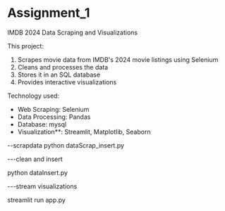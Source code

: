 # Assignment_1
IMDB 2024 Data Scraping and Visualizations

This project:  
1. Scrapes movie data from IMDB's 2024 movie listings using Selenium  
2. Cleans and processes the data  
3. Stores it in an SQL database  
4. Provides interactive visualizations

Technology used:
- Web Scraping: Selenium  
- Data Processing: Pandas  
- 	Database: mysql 
- Visualization**: Streamlit, Matplotlib, Seaborn  

--scrapdata
python dataScrap_insert.py  

---clean and insert

python dataInsert.py


---stream visualizations

streamlit run app.py  
